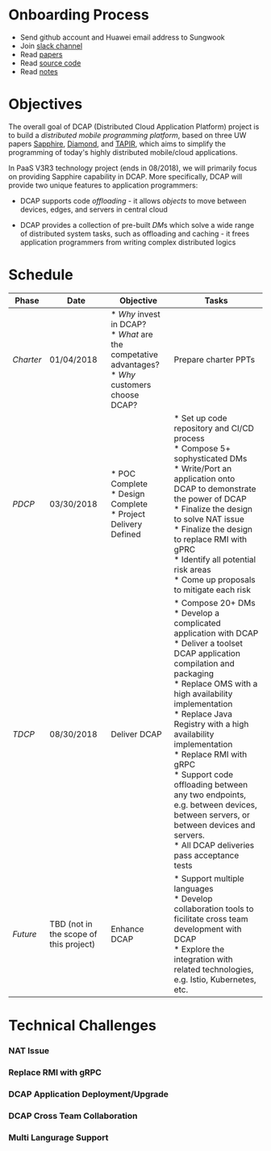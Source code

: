 
# Onboarding Process
* Send github account and Huawei email address to Sungwook
* Join [slack channel](https://huawei.slack.com/)
* Read [papers](https://sapphire.cs.washington.edu/research/)
* Read [source code](https://sapphire.cs.washington.edu/code.html)
* Read [notes](https://github.com/bitbyteshort/DCAP-Sapphire-Main/blob/master/docs/SapphireInternal.md)

# Objectives

The overall goal of DCAP (Distributed Cloud Application Platform) project is to build a *distributed mobile programming platform*, based on three UW papers [Sapphire](https://sapphire.cs.washington.edu/papers/sapphire-osdi14.pdf), [Diamond](https://sapphire.cs.washington.edu/research/project/diamond.html), and [TAPIR](https://syslab.cs.washington.edu/research/tapir/), which aims to simplify the programming of today's highly distributed mobile/cloud applications.

In PaaS V3R3 technology project (ends in 08/2018), we will primarily focus on providing Sapphire capability in DCAP. More specifically, DCAP will provide two unique features to application programmers:

* DCAP supports code *offloading* - it allows *objects* to move between devices, edges, and servers in central cloud

* DCAP provides a collection of pre-built *DM*s which solve a wide range of distributed system tasks, such as offloading and caching - it frees application programmers from writing complex distributed logics


# Schedule

|Phase | Date | Objective | Tasks|
|------|------|-----------|------|
|*Charter*| 01/04/2018 | * *Why* invest in DCAP? <br/> * *What* are the competative advantages? <br/> * *Why* customers choose DCAP? | Prepare charter PPTs |
| *PDCP*| 03/30/2018 |* POC Complete <br/> * Design Complete<br/> * Project Delivery Defined|  * Set up code repository and CI/CD process <br/> * Compose 5+ sophysticated DMs <br/> * Write/Port an application onto DCAP to demonstrate the power of DCAP <br/> * Finalize the design to solve NAT issue <br/> * Finalize the design to replace RMI with gPRC <br/> * Identify all potential risk areas <br/> * Come up proposals to mitigate each risk |
|*TDCP*| 08/30/2018 | Deliver DCAP | * Compose 20+ DMs <br/> * Develop a complicated application with DCAP <br/> * Deliver a toolset DCAP application compilation and packaging <br/> * Replace OMS with a high availability implementation <br/> * Replace Java Registry with a high availability implementation <br/> * Replace RMI with gRPC <br/> * Support code offloading between any two endpoints, e.g. between devices, between servers, or between devices and servers. <br/> * All DCAP deliveries pass acceptance tests|
|*Future*| TBD (not in the scope of this project) | Enhance DCAP | * Support multiple languages <br/> * Develop collaboration tools to ficilitate cross team development with DCAP <br/> * Explore the integration with related technologies, e.g. Istio, Kubernetes, etc.



  
# Technical Challenges

### NAT Issue
### Replace RMI with gRPC
### DCAP Application Deployment/Upgrade
### DCAP Cross Team Collaboration
### Multi Langurage Support
